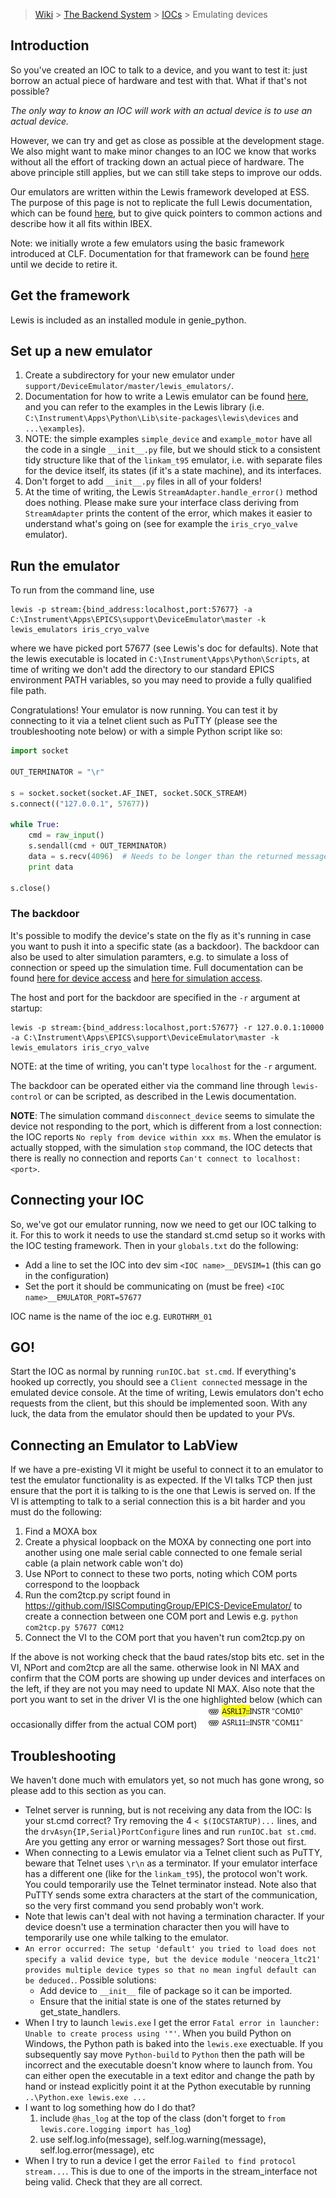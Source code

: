 > [Wiki](Home) > [The Backend System](The-Backend-System) > [IOCs](IOCs) > Emulating devices

## Introduction

So you've created an IOC to talk to a device, and you want to test it: just borrow an actual piece of hardware and test with that. What if that's not possible? 

*The only way to know an IOC will work with an actual device is to use an actual device.*

However, we can try and get as close as possible at the development stage. We also might want to make minor changes to an IOC we know that works without all the effort of tracking down an actual piece of hardware. The above principle still applies, but we can still take steps to improve our odds.

Our emulators are written within the Lewis framework developed at ESS. The purpose of this page is not to replicate the full Lewis documentation, which can be found [here](http://lewis.readthedocs.io/en/latest/), but to give quick pointers to common actions and describe how it all fits within IBEX.

Note: we initially wrote a few emulators using the basic framework introduced at CLF. Documentation for that framework can be found [here](CLF-Emulators-Framework) until we decide to retire it.

## Get the framework

Lewis is included as an installed module in genie_python.

## Set up a new emulator

1. Create a subdirectory for your new emulator under `support/DeviceEmulator/master/lewis_emulators/`.
1. Documentation for how to write a Lewis emulator can be found [here](http://lewis.readthedocs.io/en/latest/developer_guide/writing_devices.html), and you can refer to the examples in the Lewis library (i.e. `C:\Instrument\Apps\Python\Lib\site-packages\lewis\devices` and `...\examples`).
1. NOTE: the simple examples `simple_device` and `example_motor` have all the code in a single `__init__.py` file, but we should stick to a consistent tidy structure like that of the `linkam_t95` emulator, i.e. with separate files for the device itself, its states (if it's a state machine), and its interfaces.
1. Don't forget to add `__init__.py` files in all of your folders!
1. At the time of writing, the Lewis `StreamAdapter.handle_error()` method does nothing. Please make sure your interface class deriving from `StreamAdapter` prints the content of the error, which makes it easier to understand what's going on (see for example the `iris_cryo_valve` emulator).

## Run the emulator

To run from the command line, use

```
lewis -p stream:{bind_address:localhost,port:57677} -a C:\Instrument\Apps\EPICS\support\DeviceEmulator\master -k lewis_emulators iris_cryo_valve
```

where we have picked port 57677 (see Lewis's doc for defaults). Note that the lewis executable is located in `C:\Instrument\Apps\Python\Scripts`, at time of writing we don't add the directory to our standard EPICS environment PATH variables, so you may need to provide a fully qualified file path.

Congratulations! Your emulator is now running. You can test it by connecting to it via a telnet client such as PuTTY (please see the troubleshooting note below) or with a simple Python script like so:

```python
import socket

OUT_TERMINATOR = "\r"

s = socket.socket(socket.AF_INET, socket.SOCK_STREAM)
s.connect(("127.0.0.1", 57677))

while True:
    cmd = raw_input()
    s.sendall(cmd + OUT_TERMINATOR)
    data = s.recv(4096)  # Needs to be longer than the returned message
    print data

s.close()
```

### The backdoor

It's possible to modify the device's state on the fly as it's running in case you want to push it into a specific state (as a backdoor). The backdoor can also be used to alter simulation paramters, e.g. to simulate a loss of connection or speed up the simulation time. Full documentation can be found [here for device access](http://lewis.readthedocs.io/en/latest/user_guide/remote_access_devices.html) and [here for simulation access](http://lewis.readthedocs.io/en/latest/user_guide/remote_access_simulation.html).

The host and port for the backdoor are specified in the `-r` argument at startup:

```
lewis -p stream:{bind_address:localhost,port:57677} -r 127.0.0.1:10000 -a C:\Instrument\Apps\EPICS\support\DeviceEmulator\master -k lewis_emulators iris_cryo_valve
```

NOTE: at the time of writing, you can't type `localhost` for the `-r` argument.

The backdoor can be operated either via the command line through `lewis-control` or can be scripted, as described in the Lewis documentation.

**NOTE**: The simulation command `disconnect_device` seems to simulate the device not responding to the port, which is different from a lost connection: the IOC reports `No reply from device within xxx ms`. When the emulator is actually stopped, with the simulation `stop` command, the IOC detects that there is really no connection and reports `Can't connect to localhost:<port>`.

## Connecting your IOC

So, we've got our emulator running, now we need to get our IOC talking to it. For this to work it needs to use the standard st.cmd setup so it works with the IOC testing framework. Then in your `globals.txt` do the following:

 - Add a line to set the IOC into dev sim `<IOC name>__DEVSIM=1` (this can go in the configuration)
 - Set the port it should be communicating on (must be free) `<IOC name>__EMULATOR_PORT=57677`

IOC name is the name of the ioc e.g. `EUROTHRM_01`

## GO!

Start the IOC as normal by running `runIOC.bat st.cmd`. If everything's hooked up correctly, you should see a `Client connected` message in the emulated device console. At the time of writing, Lewis emulators don't echo requests from the client, but this should be implemented soon. With any luck, the data from the emulator should then be updated to your PVs.

## Connecting an Emulator to LabView

If we have a pre-existing VI it might be useful to connect it to an emulator to test the emulator functionality is as expected. If the VI talks TCP then just ensure that the port it is talking to is the one that Lewis is served on. If the VI is attempting to talk to a serial connection this is a bit harder and you must do the following:
1. Find a MOXA box
2. Create a physical loopback on the MOXA by connecting one port into another using one male serial cable connected to one female serial cable (a plain network cable won't do)
3. Use NPort to connect to these two ports, noting which COM ports correspond to the loopback
4. Run the com2tcp.py script found in https://github.com/ISISComputingGroup/EPICS-DeviceEmulator/ to create a connection between one COM port and Lewis e.g. `python com2tcp.py 57677 COM12`
5. Connect the VI to the COM port that you haven't run com2tcp.py on

If the above is not working check that the baud rates/stop bits etc. set in the VI, NPort and com2tcp are all the same. otherwise look in NI MAX and confirm that the COM ports are showing up under devices and interfaces on the left, if they are not you may need to update NI MAX. Also note that the port you want to set in the driver VI is the one highlighted below (which can occasionally differ from the actual COM port)
![NI MAX](emulating_devices/ni_max.JPG)

## Troubleshooting

We haven't done much with emulators yet, so not much has gone wrong, so please add to this section as you can.

* Telnet server is running, but is not receiving any data from the IOC: Is your st.cmd correct? Try removing the 4 `< $(IOCSTARTUP)...` lines, and the `drvAsyn{IP,Serial}PortConfigure` lines and run `runIOC.bat st.cmd`. Are you getting any error or warning messages? Sort those out first.
* When connecting to a Lewis emulator via a Telnet client such as PuTTY, beware that Telnet uses `\r\n` as a terminator. If your emulator interface has a different one (like for the `linkam_t95`), the protocol won't work. You could temporarily use the Telnet terminator instead. Note also that PuTTY sends some extra characters at the start of the communication, so the very first command you send probably won't work.
* Note that lewis can't deal with not having a termination character. If your device doesn't use a termination character then you will have to temporarily use one while talking to the emulator.
* `An error occurred:
The setup 'default' you tried to load does not specify a valid device type, but
the device module 'neocera_ltc21' provides multiple device types so that no mean
ingful default can be deduced.`. Possible solutions:
    - Add device to `__init__` file of package so it can be imported.
    - Ensure that the initial state is one of the states returned by get_state_handlers.
* When I try to launch `lewis.exe` I get the error `Fatal error in launcher: Unable to create process using '"'`. When you build Python on Windows, the Python path is baked into the `lewis.exe` exectuable. If you subsequently say move `Python-build` to `Python` then the path will be incorrect and the executable doesn't know where to launch from. You can either open the executable in a text editor and change the path by hand or instead explicitly point it at the Python executable by running `..\Python.exe lewis.exe ...`
* I want to log something how do I do that?
    1. include `@has_log` at the top of the class (don't forget to `from lewis.core.logging import has_log`)
    1. use self.log.info(message), self.log.warning(message), self.log.error(message), etc
* When I try to run a device I get the error `Failed to find protocol stream...`. This is due to one of the imports in the stream_interface not being valid. Check that they are all correct.
